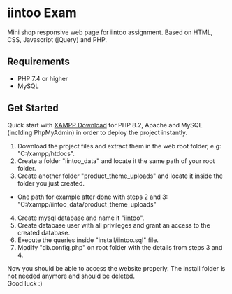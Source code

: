 # iintoo Exam

Mini shop responsive web page for iintoo assignment. Based on HTML, CSS, Javascript (jQuery) and PHP.

## Requirements

- PHP 7.4 or higher
- MySQL

## Get Started

Quick start with [XAMPP Download](https://www.apachefriends.org/download.html) for PHP 8.2, Apache and MySQL (inclding PhpMyAdmin) in order to deploy the project instantly.

1. Download the project files and extract them in the web root folder, e.g: "C:/xampp/htdocs".
2. Create a folder "iintoo_data" and locate it the same path of your root folder.
3. Create another folder "product_theme_uploads" and locate it inside the folder you just created.
- One path for example after done with steps 2 and 3: "C:/xampp/iintoo_data/product_theme_uploads"
4. Create mysql database and name it "iintoo".
5. Create database user with all privileges and grant an access to the created database.
6. Execute the queries inside "install/iintoo.sql" file.
7. Modify "db.config.php" on root folder with the details from steps 3 and 4.

Now you should be able to access the website properly. The install folder is not needed anymore and should be deleted.
<br>
Good luck :)
